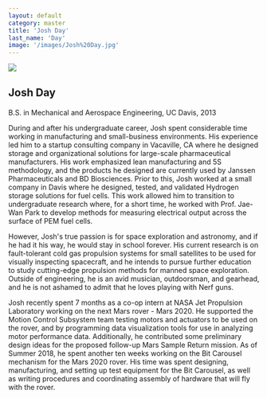 ```yaml
---
layout: default
category: master
title: 'Josh Day'
last_name: 'Day'
image: '/images/Josh%20Day.jpg'
---
```


<img src="{{ page.image }}">

<h2 class="team-title">Josh Day</h2>
<h4 class="team-position"></h4>
<p>B.S. in Mechanical and Aerospace Engineering, UC Davis, 2013</p>
<p>During and after his undergraduate career, Josh spent considerable time working in manufacturing and small-business environments. His experience led him to a startup consulting company in Vacaville, CA where he designed storage and organizational solutions for large-scale pharmaceutical manufacturers. His work emphasized lean manufacturing and 5S methodology, and the products he designed are currently used by Janssen Pharmaceuticals and BD Biosciences. Prior to this, Josh worked at a small company in Davis where he designed, tested, and validated Hydrogen storage solutions for fuel cells. This work allowed him to transition to undergraduate research where, for a short time, he worked with Prof. Jae-Wan Park to develop methods for measuring electrical output across the surface of PEM fuel cells.</p>

<p>However, Josh's true passion is for space exploration and astronomy, and if he had it his way, he would stay in school forever. His current research is on fault-tolerant cold gas propulsion systems for small satellites to be used for visually inspecting spacecraft, and he intends to pursue further education to study cutting-edge propulsion methods for manned space exploration. Outside of engineering, he is an avid musician, outdoorsman, and gearhead, and he is not ashamed to admit that he loves playing with Nerf guns.</p>

<p>Josh recently spent 7 months as a co-op intern at NASA Jet Propulsion Laboratory working on the next Mars rover - Mars 2020. He supported the Motion Control Subsystem team testing motors and actuators to be used on the rover, and by programming data visualization tools for use in analyzing motor performance data. Additionally, he contributed some preliminary design ideas for the proposed follow-up Mars Sample Return mission. As of Summer 2018, he spent another ten weeks working on the Bit Carousel mechanism for the Mars 2020 rover. His time was spent designing, manufacturing, and setting up test equipment for the Bit Carousel, as well as writing procedures and coordinating assembly of hardware that will fly with the rover.<u class="team-member-other-info"></u>
